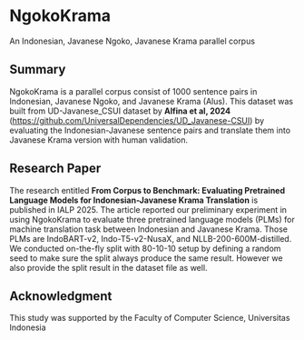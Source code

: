 # NgokoKrama
An Indonesian, Javanese Ngoko, Javanese Krama parallel corpus

## Summary
NgokoKrama is a parallel corpus consist of 1000 sentence pairs in Indonesian, Javanese Ngoko, and Javanese Krama (Alus). This dataset was built from UD-Javanese_CSUI dataset by **Alfina et al, 2024** (https://github.com/UniversalDependencies/UD_Javanese-CSUI) by evaluating the Indonesian-Javanese sentence pairs and translate them into Javanese Krama version with human validation.

## Research Paper
The research entitled **From Corpus to Benchmark: Evaluating Pretrained Language Models for Indonesian-Javanese Krama Translation** is published in IALP 2025. The article reported our preliminary experiment in using NgokoKrama to evaluate three pretrained language models (PLMs) for machine translation task between Indonesian and Javanese Krama. Those PLMs are IndoBART-v2, Indo-T5-v2-NusaX, and NLLB-200-600M-distilled. We conducted on-the-fly split with 80-10-10 setup by defining a random seed to make sure the split always produce the same result. However we also provide the split result in the dataset file as well. 

## Acknowledgment
This study was supported by the Faculty of Computer Science, Universitas Indonesia

